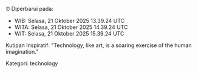 ⏰ Diperbarui pada:
- WIB: Selasa, 21 Oktober 2025 13.39.24 UTC
- WITA: Selasa, 21 Oktober 2025 14.39.24 UTC
- WIT: Selasa, 21 Oktober 2025 15.39.24 UTC

Kutipan Inspiratif:
"Technology, like art, is a soaring exercise of the human imagination."


Kategori: technology


